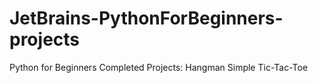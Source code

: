 # JetBrains-PythonForBeginners-projects
Python for Beginners
Completed Projects:
Hangman
Simple Tic-Tac-Toe
